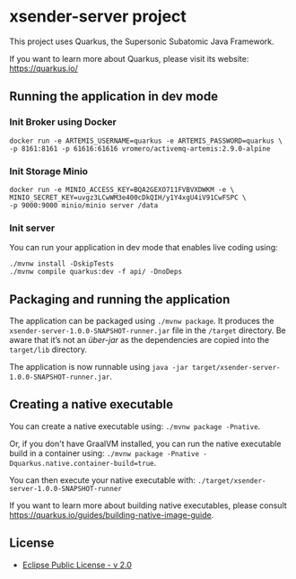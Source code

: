 # xsender-server project

This project uses Quarkus, the Supersonic Subatomic Java Framework.

If you want to learn more about Quarkus, please visit its website: https://quarkus.io/

## Running the application in dev mode

### Init Broker using Docker

```
docker run -e ARTEMIS_USERNAME=quarkus -e ARTEMIS_PASSWORD=quarkus \
-p 8161:8161 -p 61616:61616 vromero/activemq-artemis:2.9.0-alpine
```

### Init Storage Minio
```
docker run -e MINIO_ACCESS_KEY=BQA2GEXO711FVBVXDWKM -e \
MINIO_SECRET_KEY=uvgz3LCwWM3e400cDkQIH/y1Y4xgU4iV91CwFSPC \
-p 9000:9000 minio/minio server /data
```

### Init server
You can run your application in dev mode that enables live coding using:

```shell script
./mvnw install -DskipTests
./mvnw compile quarkus:dev -f api/ -DnoDeps
```

## Packaging and running the application

The application can be packaged using `./mvnw package`.
It produces the `xsender-server-1.0.0-SNAPSHOT-runner.jar` file in the `/target` directory.
Be aware that it’s not an _über-jar_ as the dependencies are copied into the `target/lib` directory.

The application is now runnable using `java -jar target/xsender-server-1.0.0-SNAPSHOT-runner.jar`.

## Creating a native executable

You can create a native executable using: `./mvnw package -Pnative`.

Or, if you don't have GraalVM installed, you can run the native executable build in a container using: `./mvnw package -Pnative -Dquarkus.native.container-build=true`.

You can then execute your native executable with: `./target/xsender-server-1.0.0-SNAPSHOT-runner`

If you want to learn more about building native executables, please consult https://quarkus.io/guides/building-native-image-guide.

## License

- [Eclipse Public License - v 2.0](./LICENSE)
